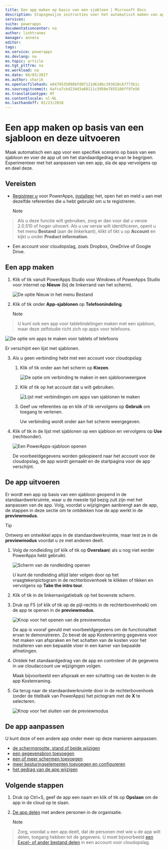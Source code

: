 ```yaml
---
title: Een app maken op basis van een sjabloon | Microsoft Docs
description: Stapsgewijze instructies voor het automatisch maken van apps op basis van een sjabloon en deze vervolgens opslaan.
services: 
suite: powerapps
documentationcenter: na
author: linhtranms
manager: anneta
editor: 
tags: 
ms.service: powerapps
ms.devlang: na
ms.topic: article
ms.tgt_pltfrm: na
ms.workload: na
ms.date: 04/03/2017
ms.author: sharik
ms.openlocfilehash: e8479535098bfd07121d618bc293628c67773b1c
ms.sourcegitcommit: 6afca7cb4234d3a60111c5950e7855106ff97e56
ms.translationtype: HT
ms.contentlocale: nl-NL
ms.lasthandoff: 01/23/2018
---
```

# <a name="create-and-run-an-app-from-a-template"></a>Een app maken op basis van een sjabloon en deze uitvoeren
Maak automatisch een app voor een specifiek scenario op basis van een sjabloon en voer de app uit om het standaardgedrag ervan te begrijpen. Experimenteer met het aanpassen van een app, sla de app vervolgens op en deel deze.

## <a name="prerequisites"></a>Vereisten
* [Registreer u](signup-for-powerapps.md) voor PowerApps, [installeer](http://aka.ms/powerappsinstall) het, open het en meld u aan met dezelfde referenties die u hebt gebruikt om u te registreren.

    > [!NOTE]
> Als u deze functie wilt gebruiken, zorg er dan voor dat u versie 2.0.510 of hoger uitvoert. Als u uw versie wilt identificeren, opent u het menu **Bestand** (aan de linkerkant), klikt of tikt u op **Account** en kijkt u onder **Product information**.

* Een account voor cloudopslag, zoals Dropbox, OneDrive of Google Drive.

## <a name="create-an-app"></a>Een app maken
1. Klik of tik vanuit PowerApps Studio voor Windows of PowerApps Studio voor internet op **Nieuw** (bij de linkerrand van het scherm).

    ![De optie Nieuw in het menu Bestand](./media/get-started-test-drive/file-new.png)
2. Klik of tik onder **App-sjablonen** op **Telefoonindeling**.

   > [!NOTE]
> U kunt ook een app voor tabletindelingen maken met een sjabloon, maar deze zelfstudie richt zich op apps voor telefoons.

   ![De optie om apps te maken voor tablets of telefoons](./media/get-started-test-drive/phone-app.png)

   Er verschijnt een lijst met sjablonen.

3. Als u geen verbinding hebt met een account voor cloudopslag:

   1. Klik of tik onder aan het scherm op **Kiezen**.

       ![De optie om verbinding te maken in een sjabloonweergave](./media/get-started-test-drive/add-connection.png)
   2. Klik of tik op het account dat u wilt gebruiken.

       ![Lijst met verbindingen om apps van sjablonen te maken](./media/get-started-test-drive/store-data.png)
   3. Geef uw referenties op en klik of tik vervolgens op **Gebruik** om toegang te verlenen.

       Uw verbinding wordt onder aan het scherm weergegeven.

4. Klik of tik in de lijst met sjablonen op een sjabloon en vervolgens op **Use** (rechtsonder).

    ![Een PowerApps-sjabloon openen](./media/get-started-test-drive/open-template.png)

    De voorbeeldgegevens worden gekopieerd naar het account voor de cloudopslag, de app wordt gemaakt en de startpagina voor de app verschijnt.

## <a name="run-the-app"></a>De app uitvoeren
Er wordt een app op basis van een sjabloon geopend in de standaardwerkruimte, waar u de meeste tijd bezig zult zijn met het aanpassen van de app. Volg, voordat u wijzigingen aanbrengt aan de app, de stappen in deze sectie om te ontdekken hoe de app werkt in de **previewmodus**.

> [!TIP]
> Ontwerp en ontwikkel apps in de standaardwerkruimte, maar test ze in de **previewmodus** voordat u ze met anderen deelt.

1. Volg de rondleiding (of klik of tik op **Overslaan**) als u nog niet eerder PowerApps hebt gebruikt.

    ![Scherm van de rondleiding openen](./media/get-started-test-drive/quick-tour.png)

    U kunt de rondleiding altijd later volgen door op het vraagtekenpictogram in de rechterbovenhoek te klikken of tikken en vervolgens op **Take the intro tour**.

2. Klik of tik in de linkernavigatiebalk op het bovenste scherm.

3. Druk op F5 (of klik of tik op de pijl-rechts in de rechterbovenhoek) om de app te openen in de **previewmodus**.

    ![Knop voor het openen van de previewmodus](./media/get-started-test-drive/open-preview.png)

    De app is vooraf gevuld met voorbeeldgegevens om de functionaliteit ervan te demonstreren. Zo bevat de app Kostenraming gegevens voor het maken van afspraken en het schatten van de kosten voor het installeren van een bepaalde vloer in een kamer van bepaalde afmetingen.

4. Ontdek het standaardgedrag van de app en controleer of de gegevens in uw cloudaccount uw wijzigingen volgen.

    Maak bijvoorbeeld een afspraak en een schatting van de kosten in de app Kostenraming.

5. Ga terug naar de standaardwerkruimte door in de rechterbovenhoek (onder de titelbalk van PowerApps) het pictogram met de **X** te selecteren.

    ![Knop voor het sluiten van de previewmodus](./media/get-started-test-drive/close-preview.png)

## <a name="customize-the-app"></a>De app aanpassen
U kunt deze of een andere app onder meer op deze manieren aanpassen:

* [de schermgrootte, stand of beide wijzigen](set-aspect-ratio-portrait-landscape.md)
* [een gegevensbron toevoegen](add-data-connection.md)
* [een of meer schermen toevoegen](add-screen-context-variables.md)
* [meer besturingselementen toevoegen en configureren](add-configure-controls.md)
* [het gedrag van de app wijzigen](working-with-formulas.md)

## <a name="next-steps"></a>Volgende stappen
1. Druk op Ctrl+S, geef de app een naam en klik of tik op **Opslaan** om de app in de cloud op te slaan.
2. [De app delen](share-app.md) met andere personen in de organisatie.

    > [!NOTE]
> Zorg, voordat u een app deelt, dat de personen met wie u de app wilt delen, toegang hebben tot de gegevens. U moet bijvoorbeeld [een Excel- of ander bestand delen](share-app-data.md) in een account voor cloudopslag.
